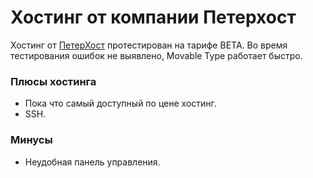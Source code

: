 # Хостинг от компании Петерхост

Хостинг от [ПетерХост](http://go.movable-type.ru/peterhost) протестирован на тарифе BETA. Во время тестирования ошибок не выявлено, Movable Type работает быстро.

### Плюсы хостинга

* Пока что самый доступный по цене хостинг.
* SSH.

### Минусы

* Неудобная панель управления.


